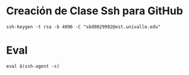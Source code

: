 
# Creación de Clase Ssh para GitHub

```
ssh-keygen -t rsa -b 4096 -C "sbd0029992@est.univalle.edu"
```

# Eval
```
eval $(ssh-agent -s)
```

